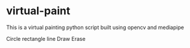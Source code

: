 # virtual-paint
This is a virtual painting python script built using opencv and mediapipe

Circle
rectangle
line
Draw
Erase